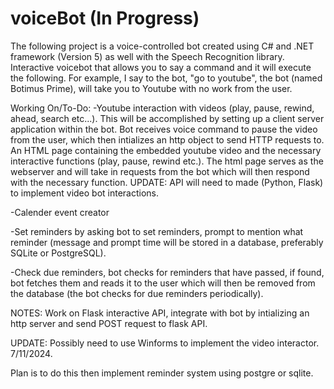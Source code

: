 # voiceBot (In Progress)
The following project is a voice-controlled bot created using C# and .NET framework (Version 5) as well with the Speech Recognition library. Interactive voicebot that allows you to say a command and it will execute the following. For example, I say to the bot, "go to youtube", the bot (named Botimus Prime), will take you to Youtube with no work from the user. 

Working On/To-Do: 
-Youtube interaction with videos (play, pause, rewind, ahead, search etc...). This will be accomplished by setting up a client server application within the bot. Bot receives voice command to pause the 
video from the user, which then intializes an http object to send HTTP requests to. An HTML page containing the embedded youtube video and the necessary interactive functions (play, pause, rewind etc.). The html page serves as the webserver and will take in requests from the bot which will then respond with the necessary function. UPDATE: API will need to made (Python, Flask) to implement video bot interactions. 

-Calender event creator

-Set reminders by asking bot to set reminders, prompt to mention what reminder (message and prompt time will be stored in a database, preferably SQLite or PostgreSQL). 

-Check due reminders, bot checks for reminders that have passed, if found, bot fetches them and reads it to the user which will then be removed from the database (the bot checks for due reminders periodically). 

NOTES: Work on Flask interactive API, integrate with bot by intializing an http server and send POST request to flask API. 

UPDATE: Possibly need to use Winforms to implement the video interactor. 
7/11/2024.

Plan is to do this then implement reminder system using postgre or sqlite. 
